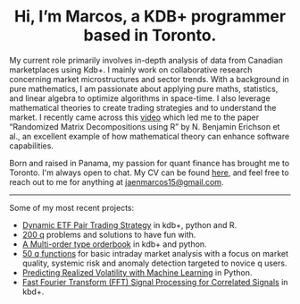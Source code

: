 <h1 align="center">Hi, I’m Marcos, a KDB+ programmer based in Toronto.</h1>
  
<p>My current role primarily involves in-depth analysis of data from Canadian marketplaces using Kdb+. I mainly work on collaborative research concerning market microstructures and sector trends. With a background in pure mathematics, I am passionate about applying pure maths, statistics, and linear algebra to optimize algorithms in space-time. I also leverage mathematical theories to create trading strategies and to understand the market. I recently came across this <a href="https://www.youtube.com/watch?v=6htbyY3rH1w">video</a> which led me to the paper “Randomized Matrix Decompositions using R” by N. Benjamin Erichson et al., an excellent example of how mathematical theory can enhance software capabilities.</p>
        <p>Born and raised in Panama, my passion for quant finance has brought me to Toronto. I'm always open to chat. My CV can be found <a href="main/about/resume.html">here</a>, and feel free to reach out to me for anything at <a href="mailto:jaenmarcos15@gmail.com">jaenmarcos15@gmail.com</a>.</p>
      </td>
    </tr>
  </table>
</article>

<hr>

<p>Some of my most recent projects:</p>

<ul>
  <li><a href="main/subjects/hkex/index.html">Dynamic ETF Pair Trading Strategy</a> in kdb+, python and R.</li>
  <li><a href="main/subjects/fair/index.html">200 q</a> problems and solutions to have fun with.</li>
  <li><a href="main/subjects/util/index.html">A Multi-order type orderbook</a> in kdb+ and python.</li>
  <li><a href="main/about/index.html">50 q functions</a> for basic intraday market analysis with a focus on market quality, systemic risk and anomaly detection targeted to novice q users.</li>
  <li><a href="main/about/index.html">Predicting Realized Volatility with Machine Learning</a> in Python.</li>
  <li><a href="main/about/index.html">Fast Fourier Transform (FFT) Signal Processing for Correlated Signals</a> in kbd+.</li>
</ul>

</body>
</html>
